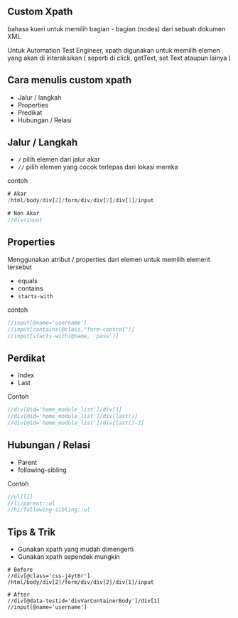 ## Custom Xpath

bahasa kueri untuk memilih bagian - bagian (nodes) dari sebuah dokumen XML

Untuk Automation Test Engineer, xpath digunakan untuk memilih elemen yang akan di interaksikan ( seperti di click, getText, set Text ataupun lainya )

## Cara menulis custom xpath

- Jalur / langkah
- Properties
- Predikat
- Hubungan / Relasi

## Jalur / Langkah

- `/` pilih elemen dari jalur akar
- `//` pilih elemen yang cocok terlepas dari lokasi mereka

contoh

```jsx
# Akar
/html/body/div[2]/form/div/div[2]/div[1]/input

# Non Akar
//div/input
```

## Properties

Menggunakan atribut / properties dari elemen untuk memilih element tersebut

- equals
- contains
- `starts-with`

contoh

```jsx
//input[@name='username']
//input[contains(@class,"form-control")]
//input[starts-with(@name, 'pass')]
```

## Perdikat

- Index
- Last

Contoh 

```jsx
//div[@id='home_module_list']/div[1]
//div[@id='home_module_list']/div[last()]
//div[@id='home_module_list']/div[last()-2]
```

## Hubungan / Relasi

- Parent
- following-sibling

Contoh

```jsx
//ul[li]
//li/parent::ul
//h1/following-sibling::ul
```

## Tips & Trik

- Gunakan xpath yang mudah dimengerti
- Gunakan xpath sependek mungkin

```arduino
# Before
//div[@class='css-j4yt6r']
/html/body/div[2]/form/div/div[2]/div[1]/input

# After
//div[@data-testid='divVarContainerBody']/div[1]
//input[@name='username']
```
